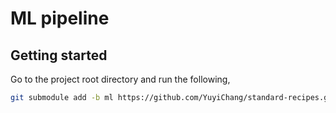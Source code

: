 # ML pipeline


## Getting started

Go to the project root directory and run the following,

```bash
git submodule add -b ml https://github.com/YuyiChang/standard-recipes.git commons
```
